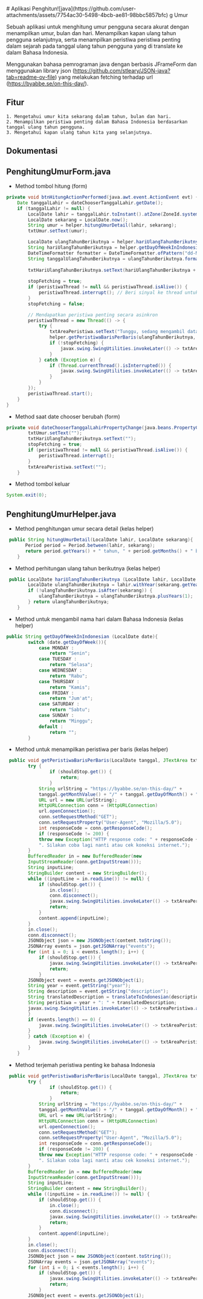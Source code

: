 <?xml version="1.0" encoding="utf-8"?>
<!-- Generator: Adobe Illustrator 19.0.0, SVG Export Plug-In . SVG Version: 6.00 Build 0)  -->
<svg version="1.1" id="Layer_1" xmlns="http://www.w3.org/2000/svg" xmlns:xlink="http://www.w3.org/1999/xlink" x="0px" y="0px"
	 viewBox="0 0 500 500" style="enable-background:new 0 0 500 500;" xml:space="preserve">
<style type="text/css">
	.st0{fill:#0074BD;}
	.st1{fill:#EA2D2E;}
</style>
<g id="XMLID_1_">
	<path id="XMLID_16_" class="st0" d="M216.3,261.3c0,0-9.7,5.6,6.9,7.5c20.1,2.3,30.4,2,52.5-2.2c0,0,5.8,3.7,14,6.8
		C240,294.7,177.3,272.2,216.3,261.3L216.3,261.3z"/>
	<path id="XMLID_15_" class="st0" d="M210.2,233.5c0,0-10.9,8.1,5.7,9.8c21.5,2.2,38.4,2.4,67.8-3.3c0,0,4.1,4.1,10.4,6.4
		C234.2,263.9,167.3,247.7,210.2,233.5L210.2,233.5z"/>
	<path id="XMLID_14_" class="st1" d="M261.4,186.3c12.2,14.1-3.2,26.8-3.2,26.8s31.1-16,16.8-36.1c-13.3-18.7-23.6-28,31.8-60.1
		C306.8,116.8,219.9,138.5,261.4,186.3L261.4,186.3z"/>
	<path id="XMLID_13_" class="st0" d="M327.1,281.8c0,0,7.2,5.9-7.9,10.5c-28.7,8.7-119.4,11.3-144.5,0.3c-9-3.9,7.9-9.4,13.3-10.6
		c5.6-1.2,8.7-1,8.7-1c-10.1-7.1-65.1,13.9-27.9,20C270,317.5,353.4,293.7,327.1,281.8L327.1,281.8z"/>
	<path id="XMLID_12_" class="st0" d="M221,204.7c0,0-46.1,11-16.3,14.9c12.6,1.7,37.6,1.3,61-0.7c19.1-1.6,38.3-5,38.3-5
		s-6.7,2.9-11.6,6.2c-46.8,12.3-137.3,6.6-111.3-6C203.1,203.5,221,204.7,221,204.7L221,204.7z"/>
	<path id="XMLID_11_" class="st0" d="M303.7,250.9c47.6-24.7,25.6-48.5,10.2-45.3c-3.8,0.8-5.4,1.5-5.4,1.5s1.4-2.2,4.1-3.1
		c30.4-10.7,53.8,31.5-9.8,48.2C302.8,252.2,303.5,251.5,303.7,250.9L303.7,250.9z"/>
	<path id="XMLID_10_" class="st1" d="M275,65c0,0,26.4,26.4-25,66.9c-41.2,32.5-9.4,51.1,0,72.3c-24.1-21.7-41.7-40.8-29.9-58.6
		C237.5,119.6,285.6,106.9,275,65L275,65z"/>
	<path id="XMLID_9_" class="st0" d="M225.6,318c45.7,2.9,115.9-1.6,117.6-23.3c0,0-3.2,8.2-37.8,14.7c-39,7.3-87.1,6.5-115.7,1.8
		C189.8,311.2,195.6,316.1,225.6,318L225.6,318z"/>
	<path class="st1" d="M341.1,356.8h-1.4V356h3.7v0.8h-1.4v3.9h-1L341.1,356.8L341.1,356.8L341.1,356.8z M348.6,357L348.6,357
		l-1.4,3.7h-0.6l-1.4-3.7h0v3.7h-0.9V356h1.3l1.3,3.3l1.3-3.3h1.3v4.7h-0.9L348.6,357L348.6,357z"/>
	<path class="st1" d="M218.2,400.6c-4.3,3.7-8.9,5.8-13,5.8c-5.8,0-9-3.5-9-9.1c0-6.1,3.4-10.5,16.9-10.5h5V400.6L218.2,400.6
		L218.2,400.6z M230.1,414v-41.5c0-10.6-6.1-17.6-20.6-17.6c-8.5,0-16,2.1-22.1,4.8l1.7,7.4c4.8-1.8,11-3.4,17-3.4
		c8.4,0,12,3.4,12,10.4v5.3H214c-20.4,0-29.6,7.9-29.6,19.8c0,10.3,6.1,16.1,17.5,16.1c7.3,0,12.8-3,18-7.5l0.9,6.3H230.1L230.1,414
		z"/>
	<path id="XMLID_4_" class="st1" d="M269.8,414h-14.8l-17.9-58.1h13l11.1,35.7l2.5,10.7c5.6-15.5,9.6-31.3,11.5-46.4h12.6
		C284.3,375.1,278.3,396.1,269.8,414L269.8,414z"/>
	<path class="st1" d="M326.7,400.6c-4.3,3.7-8.9,5.8-13,5.8c-5.8,0-9-3.5-9-9.1c0-6.1,3.4-10.5,16.9-10.5h5L326.7,400.6L326.7,400.6
		L326.7,400.6z M338.6,414v-41.5c0-10.6-6.1-17.6-20.7-17.6c-8.5,0-16,2.1-22.1,4.8l1.7,7.4c4.8-1.8,11-3.4,17-3.4
		c8.4,0,12,3.4,12,10.4v5.3h-4.2c-20.4,0-29.6,7.9-29.6,19.8c0,10.3,6.1,16.1,17.5,16.1c7.4,0,12.8-3,18-7.5l0.9,6.3H338.6
		L338.6,414z"/>
	<path id="XMLID_2_" class="st1" d="M171.3,423.9c-3.4,5-8.9,8.9-14.9,11.1l-5.9-6.9c4.6-2.3,8.5-6.1,10.3-9.6
		c1.6-3.1,2.2-7.2,2.2-16.8v-66.3h12.6v65.4C175.7,413.6,174.7,418.8,171.3,423.9L171.3,423.9z"/>
</g>
</svg>
#   Aplikasi Penghitun![java](https://github.com/user-attachments/assets/7754ac30-5498-4bcb-ae81-98bbc5857bfc)
g Umur    

Sebuah aplikasi untuk menghitung umur pengguna secara akurat dengan menampilkan umur, bulan dan hari. Menampilkan kapan ulang tahun pengguna selanjutnya, serta menampilkan peristiwa peristiwa penting dalam sejarah pada tanggal ulang tahun pengguna yang di translate ke dalam Bahasa Indonesia.

Menggunakan bahasa pemrograman java dengan berbasis JFrameForm dan menggunakan library json (https://github.com/stleary/JSON-java?tab=readme-ov-file) yang melakukan fetching terhadap url (https://byabbe.se/on-this-day/).



## Fitur
    1. Mengetahui umur kita sekarang dalam tahun, bulan dan hari.
    2. Menampilkan peristiwa penting dalam Bahasa Indonesia berdasarkan tanggal ulang tahun pengguna.
    3. Mengetahui kapan ulang tahun kita yang selanjutnya.
## Dokumentasi
## PenghitungUmurForm.java
- Method tombol hitung (form)
```java
private void btnHitungActionPerformed(java.awt.event.ActionEvent evt) { 
    Date tanggalLahir = dateChooserTanggalLahir.getDate();
    if (tanggalLahir != null) {
        LocalDate lahir = tanggalLahir.toInstant().atZone(ZoneId.systemDefault()).toLocalDate();
        LocalDate sekarang = LocalDate.now();
        String umur = helper.hitungUmurDetail(lahir, sekarang);
        txtUmur.setText(umur);

        LocalDate ulangTahunBerikutnya = helper.hariUlangTahunBerikutnya(lahir, sekarang);
        String hariUlangTahunBerikutnya = helper.getDayOfWeekInIndonesian(ulangTahunBerikutnya);
        DateTimeFormatter formatter = DateTimeFormatter.ofPattern("dd-MM-yyyy");
        String tanggalUlangTahunBerikutnya = ulangTahunBerikutnya.format(formatter);
        
        txtHariUlangTahunBerikutnya.setText(hariUlangTahunBerikutnya + " (" + tanggalUlangTahunBerikutnya + ")");
        
        stopFetching = true;
        if (peristiwaThread != null && peristiwaThread.isAlive()) {
            peristiwaThread.interrupt(); // Beri sinyal ke thread untuk berhenti
        }
        stopFetching = false;

        // Mendapatkan peristiwa penting secara asinkron
        peristiwaThread = new Thread(() -> {
            try {
                txtAreaPeristiwa.setText("Tunggu, sedang mengambil data...\n");
                helper.getPeristiwaBarisPerBaris(ulangTahunBerikutnya, txtAreaPeristiwa, () -> stopFetching);
                if (!stopFetching) {
                    javax.swing.SwingUtilities.invokeLater(() -> txtAreaPeristiwa.append("Selesai mengambil data peristiwa"));
                }
            } catch (Exception e) {
                if (Thread.currentThread().isInterrupted()) {
                    javax.swing.SwingUtilities.invokeLater(() -> txtAreaPeristiwa.setText("Pengambilan data dibatalkan.\n"));
                }
            }
        });
        peristiwaThread.start();
    }
}

``` 
- Method saat date chooser berubah (form)

```java
private void dateChooserTanggalLahirPropertyChange(java.beans.PropertyChangeEvent evt) {                                                
        txtUmur.setText("");
        txtHariUlangTahunBerikutnya.setText("");
        stopFetching = true;
        if (peristiwaThread != null && peristiwaThread.isAlive()) {
            peristiwaThread.interrupt();
        }
        txtAreaPeristiwa.setText("");
    }     
```

- Method tombol keluar
``` java
System.exit(0);
```

## PenghitungUmurHelper.java

- Method penghitungan umur secara detail (kelas helper)
``` java
 public String hitungUmurDetail(LocalDate lahir, LocalDate sekarang){
       Period period = Period.between(lahir, sekarang);
       return period.getYears() + " tahun, " + period.getMonths() + " bulan, " + period.getDays() + " hari";
    }
```

- Method perhitungan ulang tahun berikutnya (kelas helper)
```java
 public LocalDate hariUlangTahunBerikutnya (LocalDate lahir, LocalDate sekarang) {
        LocalDate ulangTahunBerikutnya = lahir.withYear(sekarang.getYear());
        if (!ulangTahunBerikutnya.isAfter(sekarang)) {
            ulangTahunBerikutnya = ulangTahunBerikutnya.plusYears(1);
        } return ulangTahunBerikutnya;
    }
```

- Method untuk mengambil nama hari dalam Bahasa Indonesia (kelas helper)
``` java
public String getDayOfWeekInIndonesian (LocalDate date){
        switch (date.getDayOfWeek()){
            case MONDAY :
                return "Senin";
            case TUESDAY :
                return "Selasa";
            case WEDNESDAY :
                return "Rabu";
            case THURSDAY :
                return "Kamis";
            case FRIDAY :
                return "Jum'at";
            case SATURDAY :
                return "Sabtu";
            case SUNDAY :
                return "Minggu";
            default :
                return "";
        }
```

- Method untuk menampilkan peristiwa per baris (kelas helper)
``` java
 public void getPeristiwaBarisPerBaris(LocalDate tanggal, JTextArea txtAreaPeristiwa, Supplier<Boolean> shouldStop) {
        try {
                if (shouldStop.get()) {
                    return;
                }
            String urlString = "https://byabbe.se/on-this-day/" +
            tanggal.getMonthValue() + "/" + tanggal.getDayOfMonth() + "/events.json";
            URL url = new URL(urlString);
            HttpURLConnection conn = (HttpURLConnection)
            url.openConnection();
            conn.setRequestMethod("GET");
            conn.setRequestProperty("User-Agent", "Mozilla/5.0");
            int responseCode = conn.getResponseCode();
            if (responseCode != 200) {
            throw new Exception("HTTP response code: " + responseCode +
            ". Silakan coba lagi nanti atau cek koneksi internet.");
        }
        BufferedReader in = new BufferedReader(new
        InputStreamReader(conn.getInputStream()));
        String inputLine;
        StringBuilder content = new StringBuilder();
        while ((inputLine = in.readLine()) != null) {
            if (shouldStop.get()) {
                in.close();
                conn.disconnect();
                javax.swing.SwingUtilities.invokeLater(() -> txtAreaPeristiwa.setText("Pengambilan data dibatalkan.\n"));
                return;
            }
            content.append(inputLine);
        }
        in.close();
        conn.disconnect();
        JSONObject json = new JSONObject(content.toString());
        JSONArray events = json.getJSONArray("events");
        for (int i = 0; i < events.length(); i++) {
            if (shouldStop.get()) {
                javax.swing.SwingUtilities.invokeLater(() -> txtAreaPeristiwa.setText("Pengambilan data dibatalkan.\n"));
                return;
            }
        JSONObject event = events.getJSONObject(i);
        String year = event.getString("year");
        String description = event.getString("description");
        String translatedDescription = translateToIndonesian(description);
        String peristiwa = year + ": " + translatedDescription;
        javax.swing.SwingUtilities.invokeLater(() -> txtAreaPeristiwa.append(peristiwa + "\n"));
        }
        if (events.length() == 0) {
            javax.swing.SwingUtilities.invokeLater(() -> txtAreaPeristiwa.setText("Tidak ada peristiwa penting yang ditemukan pada tanggal ini."));
        }
        } catch (Exception e) {
            javax.swing.SwingUtilities.invokeLater(() -> txtAreaPeristiwa.setText("Gagal mendapatkan data peristiwa: " + e.getMessage()));
        }
    }
```

- Method terjemah peristiwa penting ke bahasa Indonesia
```java
 public void getPeristiwaBarisPerBaris(LocalDate tanggal, JTextArea txtAreaPeristiwa, Supplier<Boolean> shouldStop) {
        try {
                if (shouldStop.get()) {
                    return;
                }
            String urlString = "https://byabbe.se/on-this-day/" +
            tanggal.getMonthValue() + "/" + tanggal.getDayOfMonth() + "/events.json";
            URL url = new URL(urlString);
            HttpURLConnection conn = (HttpURLConnection)
            url.openConnection();
            conn.setRequestMethod("GET");
            conn.setRequestProperty("User-Agent", "Mozilla/5.0");
            int responseCode = conn.getResponseCode();
            if (responseCode != 200) {
            throw new Exception("HTTP response code: " + responseCode +
            ". Silakan coba lagi nanti atau cek koneksi internet.");
        }
        BufferedReader in = new BufferedReader(new
        InputStreamReader(conn.getInputStream()));
        String inputLine;
        StringBuilder content = new StringBuilder();
        while ((inputLine = in.readLine()) != null) {
            if (shouldStop.get()) {
                in.close();
                conn.disconnect();
                javax.swing.SwingUtilities.invokeLater(() -> txtAreaPeristiwa.setText("Pengambilan data dibatalkan.\n"));
                return;
            }
            content.append(inputLine);
        }
        in.close();
        conn.disconnect();
        JSONObject json = new JSONObject(content.toString());
        JSONArray events = json.getJSONArray("events");
        for (int i = 0; i < events.length(); i++) {
            if (shouldStop.get()) {
                javax.swing.SwingUtilities.invokeLater(() -> txtAreaPeristiwa.setText("Pengambilan data dibatalkan.\n"));
                return;
            }
        JSONObject event = events.getJSONObject(i);
        String year = event.getString("year");
        String description = event.getString("description");
        String translatedDescription = translateToIndonesian(description);
        String peristiwa = year + ": " + translatedDescription;
        javax.swing.SwingUtilities.invokeLater(() -> txtAreaPeristiwa.append(peristiwa + "\n"));
        }
        if (events.length() == 0) {
            javax.swing.SwingUtilities.invokeLater(() -> txtAreaPeristiwa.setText("Tidak ada peristiwa penting yang ditemukan pada tanggal ini."));
        }
        } catch (Exception e) {
            javax.swing.SwingUtilities.invokeLater(() -> txtAreaPeristiwa.setText("Gagal mendapatkan data peristiwa: " + e.getMessage()));
        }
    }
```

## Screenshots
![Screenshot 2024-10-31 140502](https://github.com/user-attachments/assets/36fe6f1e-aae6-4dd1-b19e-191933e030c5)

## Pembuat

- Nama : Muhammad Raihan Fadhillah
- NPM : 2210010404
